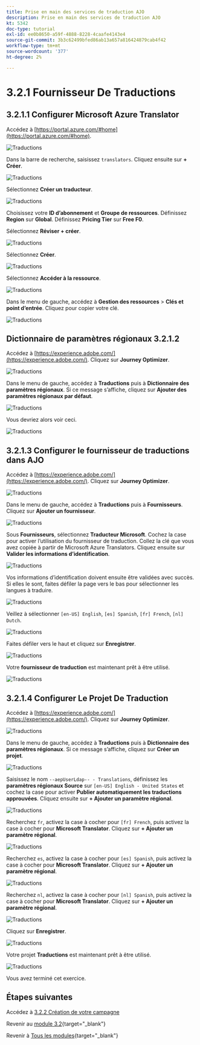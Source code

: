 ```yaml
---
title: Prise en main des services de traduction AJO
description: Prise en main des services de traduction AJO
kt: 5342
doc-type: tutorial
exl-id: ee0b8650-a59f-4888-8228-4caafe4143e4
source-git-commit: 3b3c62499bfed86ab13a657a816424879cab4f42
workflow-type: tm+mt
source-wordcount: '377'
ht-degree: 2%

---
```


# 3.2.1 Fournisseur De Traductions

## 3.2.1.1 Configurer Microsoft Azure Translator

Accédez à [https://portal.azure.com/#home](https://portal.azure.com/#home).

![ Traductions ](./images/transl1.png)

Dans la barre de recherche, saisissez `translators`. Cliquez ensuite sur **+ Créer**.

![ Traductions ](./images/transl2.png)

Sélectionnez **Créer un traducteur**.

![ Traductions ](./images/transl3.png)

Choisissez votre **ID d’abonnement** et **Groupe de ressources**.
Définissez **Region** sur **Global**.
Définissez **Pricing Tier** sur **Free F0**.

Sélectionnez **Réviser + créer**.

![ Traductions ](./images/transl4.png)

Sélectionnez **Créer**.

![ Traductions ](./images/transl5.png)

Sélectionnez **Accéder à la ressource**.

![ Traductions ](./images/transl6.png)

Dans le menu de gauche, accédez à **Gestion des ressources** > **Clés et point d’entrée**. Cliquez pour copier votre clé.

![ Traductions ](./images/transl7.png)

## Dictionnaire de paramètres régionaux 3.2.1.2

Accédez à [https://experience.adobe.com/](https://experience.adobe.com/). Cliquez sur **Journey Optimizer**.

![ Traductions ](./images/ajolp1.png)

Dans le menu de gauche, accédez à **Traductions** puis à **Dictionnaire des paramètres régionaux**. Si ce message s’affiche, cliquez sur **Ajouter des paramètres régionaux par défaut**.

![ Traductions ](./images/locale1.png)

Vous devriez alors voir ceci.

![ Traductions ](./images/locale2.png)

## 3.2.1.3 Configurer le fournisseur de traductions dans AJO

Accédez à [https://experience.adobe.com/](https://experience.adobe.com/). Cliquez sur **Journey Optimizer**.

![ Traductions ](./images/ajolp1.png)

Dans le menu de gauche, accédez à **Traductions** puis à **Fournisseurs**. Cliquez sur **Ajouter un fournisseur**.

![ Traductions ](./images/transl8.png)

Sous **Fournisseurs**, sélectionnez **Traducteur Microsoft**. Cochez la case pour activer l’utilisation du fournisseur de traduction. Collez la clé que vous avez copiée à partir de Microsoft Azure Translators. Cliquez ensuite sur **Valider les informations d’identification**.

![ Traductions ](./images/transl9.png)

Vos informations d’identification doivent ensuite être validées avec succès. Si elles le sont, faites défiler la page vers le bas pour sélectionner les langues à traduire.

![ Traductions ](./images/transl10.png)

Veillez à sélectionner `[en-US] English`, `[es] Spanish`, `[fr] French`, `[nl] Dutch`.

![ Traductions ](./images/transl11.png)

Faites défiler vers le haut et cliquez sur **Enregistrer**.

![ Traductions ](./images/transl12.png)

Votre **fournisseur de traduction** est maintenant prêt à être utilisé.

![ Traductions ](./images/transl13.png)

## 3.2.1.4 Configurer Le Projet De Traduction

Accédez à [https://experience.adobe.com/](https://experience.adobe.com/). Cliquez sur **Journey Optimizer**.

![ Traductions ](./images/ajolp1.png)

Dans le menu de gauche, accédez à **Traductions** puis à **Dictionnaire des paramètres régionaux**. Si ce message s’affiche, cliquez sur **Créer un projet**.

![ Traductions ](./images/ajoprovider1.png)

Saisissez le nom `--aepUserLdap-- - Translations`, définissez les **paramètres régionaux Source** sur `[en-US] English - United States` et cochez la case pour activer **Publier automatiquement les traductions approuvées**. Cliquez ensuite sur **+ Ajouter un paramètre régional**.

![ Traductions ](./images/ajoprovider1a.png)

Recherchez `fr`, activez la case à cocher pour `[fr] French`, puis activez la case à cocher pour **Microsoft Translator**. Cliquez sur **+ Ajouter un paramètre régional**.

![ Traductions ](./images/ajoprovider2.png)

Recherchez `es`, activez la case à cocher pour `[es] Spanish`, puis activez la case à cocher pour **Microsoft Translator**. Cliquez sur **+ Ajouter un paramètre régional**.

![ Traductions ](./images/ajoprovider3.png)

Recherchez `nl`, activez la case à cocher pour `[nl] Spanish`, puis activez la case à cocher pour **Microsoft Translator**. Cliquez sur **+ Ajouter un paramètre régional**.

![ Traductions ](./images/ajoprovider6.png)

Cliquez sur **Enregistrer**.

![ Traductions ](./images/ajoprovider8.png)

Votre projet **Traductions** est maintenant prêt à être utilisé.

![ Traductions ](./images/ajoprovider9.png)

Vous avez terminé cet exercice.

## Étapes suivantes

Accédez à [3.2.2 Création de votre campagne](./ex2.md)

Revenir au [module 3.2](./ajotranslationsvcs.md){target="_blank"}

Revenir à [Tous les modules](./../../../overview.md){target="_blank"}